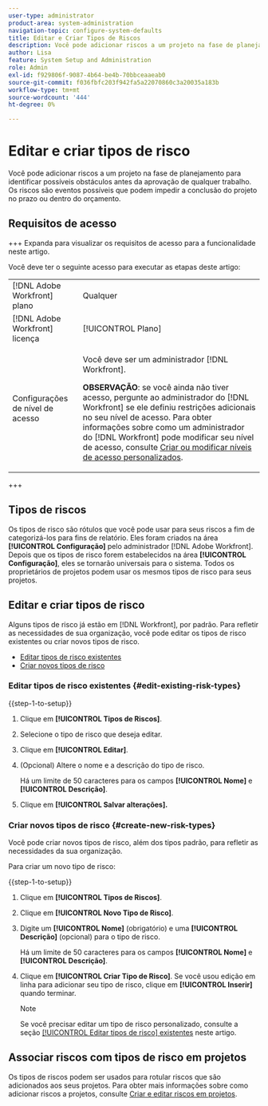 ```yaml
---
user-type: administrator
product-area: system-administration
navigation-topic: configure-system-defaults
title: Editar e Criar Tipos de Riscos
description: Você pode adicionar riscos a um projeto na fase de planejamento para identificar possíveis obstáculos antes da aprovação de qualquer trabalho. Os riscos são eventos possíveis que podem impedir a conclusão do projeto no prazo ou dentro do orçamento.
author: Lisa
feature: System Setup and Administration
role: Admin
exl-id: f929806f-9087-4b64-be4b-70bbceaaeab0
source-git-commit: f036fbfc203f942fa5a22070860c3a20035a183b
workflow-type: tm+mt
source-wordcount: '444'
ht-degree: 0%

---
```


# Editar e criar tipos de risco

<!--DON'T DELETE, DRAFT OR HIDE THIS ARTICLE. IT IS LINKED TO THE PRODUCT, THROUGH THE CONTEXT SENSITIVE HELP LINKS.-->

Você pode adicionar riscos a um projeto na fase de planejamento para identificar possíveis obstáculos antes da aprovação de qualquer trabalho. Os riscos são eventos possíveis que podem impedir a conclusão do projeto no prazo ou dentro do orçamento.

## Requisitos de acesso

+++ Expanda para visualizar os requisitos de acesso para a funcionalidade neste artigo.

Você deve ter o seguinte acesso para executar as etapas deste artigo:

<table style="table-layout:auto"> 
 <col> 
 <col> 
 <tbody> 
  <tr> 
   <td role="rowheader">[!DNL Adobe Workfront] plano</td> 
   <td>Qualquer</td> 
  </tr> 
  <tr> 
   <td role="rowheader">[!DNL Adobe Workfront] licença</td> 
   <td>[!UICONTROL Plano]</td> 
  </tr> 
  <tr> 
   <td role="rowheader">Configurações de nível de acesso</td> 
   <td> <p>Você deve ser um administrador [!DNL Workfront].</p> <p><b>OBSERVAÇÃO</b>: se você ainda não tiver acesso, pergunte ao administrador do [!DNL Workfront] se ele definiu restrições adicionais no seu nível de acesso. Para obter informações sobre como um administrador do [!DNL Workfront] pode modificar seu nível de acesso, consulte <a href="../../../administration-and-setup/add-users/configure-and-grant-access/create-modify-access-levels.md" class="MCXref xref">Criar ou modificar níveis de acesso personalizados</a>.</p> </td> 
  </tr> 
 </tbody> 
</table>

+++

## Tipos de riscos

Os tipos de risco são rótulos que você pode usar para seus riscos a fim de categorizá-los para fins de relatório. Eles foram criados na área **[!UICONTROL Configuração]** pelo administrador [!DNL Adobe Workfront]. Depois que os tipos de risco forem estabelecidos na área **[!UICONTROL Configuração]**, eles se tornarão universais para o sistema. Todos os proprietários de projetos podem usar os mesmos tipos de risco para seus projetos.

## Editar e criar tipos de risco

Alguns tipos de risco já estão em [!DNL Workfront], por padrão. Para refletir as necessidades de sua organização, você pode editar os tipos de risco existentes ou criar novos tipos de risco.

* [Editar tipos de risco existentes](#edit-existing-risk-types)
* [Criar novos tipos de risco](#create-new-risk-types)

### Editar tipos de risco existentes {#edit-existing-risk-types}

{{step-1-to-setup}}

1. Clique em **[!UICONTROL Tipos de Riscos]**.
1. Selecione o tipo de risco que deseja editar.
1. Clique em **[!UICONTROL Editar]**.
1. (Opcional) Altere o nome e a descrição do tipo de risco.

   Há um limite de 50 caracteres para os campos **[!UICONTROL Nome]** e **[!UICONTROL Descrição]**.

1. Clique em **[!UICONTROL Salvar alterações].**

### Criar novos tipos de risco {#create-new-risk-types}

Você pode criar novos tipos de risco, além dos tipos padrão, para refletir as necessidades da sua organização.

Para criar um novo tipo de risco:

{{step-1-to-setup}}

1. Clique em **[!UICONTROL Tipos de Riscos]**.
1. Clique em **[!UICONTROL Novo Tipo de Risco]**.
1. Digite um **[!UICONTROL Nome]** (obrigatório) e uma **[!UICONTROL Descrição]** (opcional) para o tipo de risco.

   Há um limite de 50 caracteres para os campos **[!UICONTROL Nome]** e **[!UICONTROL Descrição]**.

1. Clique em **[!UICONTROL Criar Tipo de Risco]**. Se você usou edição em linha para adicionar seu tipo de risco, clique em **[!UICONTROL Inserir]** quando terminar.

   >[!NOTE]
   >
   >Se você precisar editar um tipo de risco personalizado, consulte a seção [[!UICONTROL Editar tipos de risco] existentes](#edit-existing-risk-types) neste artigo.

## Associar riscos com tipos de risco em projetos

Os tipos de riscos podem ser usados para rotular riscos que são adicionados aos seus projetos. Para obter mais informações sobre como adicionar riscos a projetos, consulte [Criar e editar riscos em projetos](../../../manage-work/projects/define-a-business-case/create-edit-risks-on-projects.md).
